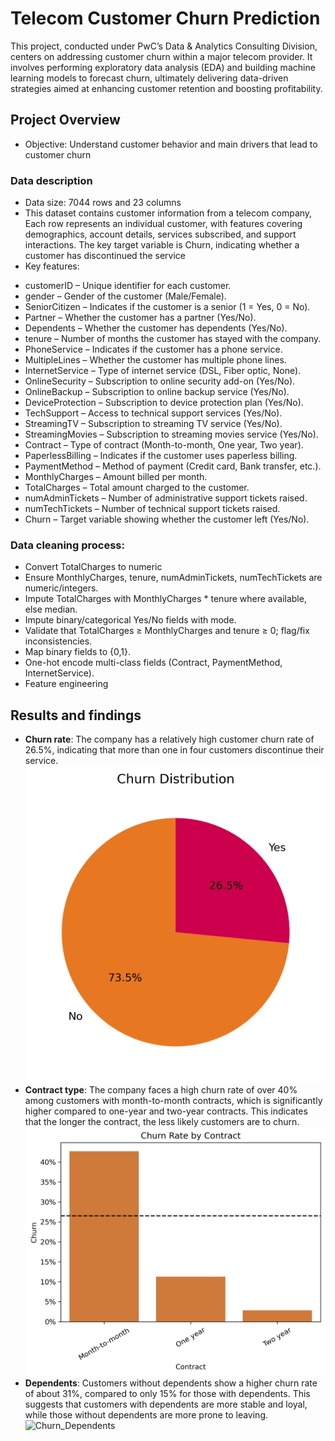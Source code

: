 # Telecom Customer Churn Prediction
This project, conducted under PwC’s Data & Analytics Consulting Division, centers on addressing customer churn within a major telecom provider. It involves performing exploratory data analysis (EDA) and building machine learning models to forecast churn, ultimately delivering data-driven strategies aimed at enhancing customer retention and boosting profitability.

## Project Overview
- Objective: Understand customer behavior and main drivers that lead to customer churn

### Data description
- Data size: 7044 rows and 23 columns
- This dataset contains customer information from a telecom company, Each row represents an individual customer, with features covering demographics, account details, services subscribed, and support interactions. The key target variable is Churn, indicating whether a customer has discontinued the service
- Key features:
* customerID – Unique identifier for each customer.
* gender – Gender of the customer (Male/Female).
* SeniorCitizen – Indicates if the customer is a senior (1 = Yes, 0 = No).
* Partner – Whether the customer has a partner (Yes/No). 
* Dependents – Whether the customer has dependents (Yes/No).
* tenure – Number of months the customer has stayed with the company.
* PhoneService – Indicates if the customer has a phone service.
* MultipleLines – Whether the customer has multiple phone lines.
* InternetService – Type of internet service (DSL, Fiber optic, None).
* OnlineSecurity – Subscription to online security add-on (Yes/No).
* OnlineBackup – Subscription to online backup service (Yes/No).
* DeviceProtection – Subscription to device protection plan (Yes/No).
* TechSupport – Access to technical support services (Yes/No).
* StreamingTV – Subscription to streaming TV service (Yes/No).
* StreamingMovies – Subscription to streaming movies service (Yes/No).
* Contract – Type of contract (Month-to-month, One year, Two year). 
* PaperlessBilling – Indicates if the customer uses paperless billing. 
* PaymentMethod – Method of payment (Credit card, Bank transfer, etc.). 
* MonthlyCharges – Amount billed per month.                    
* TotalCharges – Total amount charged to the customer.
* numAdminTickets – Number of administrative support tickets raised.
* numTechTickets – Number of technical support tickets raised.
* Churn – Target variable showing whether the customer left (Yes/No).

### Data cleaning process:
* Convert TotalCharges to numeric
* Ensure MonthlyCharges, tenure, numAdminTickets, numTechTickets are numeric/integers.
* Impute TotalCharges with MonthlyCharges * tenure where available, else median.
* Impute binary/categorical Yes/No fields with mode.
* Validate that TotalCharges ≥ MonthlyCharges and tenure ≥ 0; flag/fix inconsistencies.
* Map binary fields to {0,1}.
* One-hot encode multi-class fields (Contract, PaymentMethod, InternetService).
* Feature engineering

## Results and findings
- **Churn rate**: The company has a relatively high customer churn rate of 26.5%, indicating that more than one in four customers discontinue their service. 
![Churn rate](images/churn_distribution.png)
- **Contract type**: The company faces a high churn rate of over 40% among customers with month-to-month contracts, which is significantly higher compared to one-year and two-year contracts. This indicates that the longer the contract, the less likely customers are to churn.
![Churn_contract](images/churn_Contract.png)
- **Dependents**: Customers without dependents show a higher churn rate of about 31%, compared to only 15% for those with dependents. This suggests that customers with dependents are more stable and loyal, while those without dependents are more prone to leaving.
![Churn_Dependents](images/churn_Dependents)

